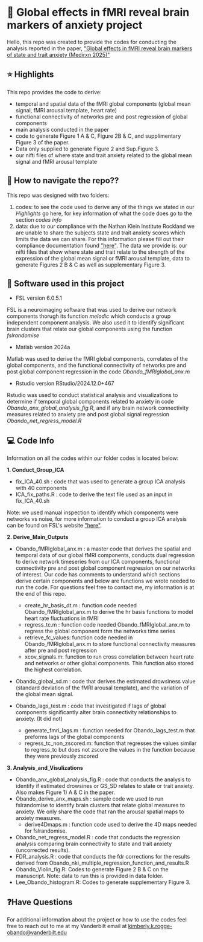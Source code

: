 # :brain: Global effects in fMRI reveal brain markers of anxiety project
Hello, this repo was created to provide the codes for conducting the analysis reported in the paper, ["Global effects in fMRI reveal brain markers of state and trait anxiety (Medirxn 2025)"](https://www.medrxiv.org/content/10.1101/2025.07.15.25331571v1#:~:text=Results%3A%20We%20observe%20that%20the,tied%20to%20the%20anxious%20experience.)

## ⭐ Highlights
This repo provides the code to derive:
- temporal and spatial data of the fMRI global components (global mean signal, fMRI arousal template, heart rate)
- functional connectivity of networks pre and post regression of global components
- main analysis conducted in the paper
- code to generate Figure 1 A & C, Figure 2B & C, and supplimentary Figure 3 of the paper.
- Data only supplied to generate Figure 2 and Sup.Figure 3.
- our nifti files of where state and trait anxiety related to the global mean signal and fMRI arousal template

## 📑 How to navigate the repo??

This repo was designed with two folders: 

1. codes: to see the code used to derive any of the things we stated in our *Highlights* go here, for key information of what the code does go to the section  *codes info*
2. data: due to our compliance with the Nathan Klein Institute Rockland we are unable to share the subjects state and trait anxiety scores which limits the data we can share. For this information please fill out their compliance documentation found ["here"](http://fcon_1000.projects.nitrc.org/indi/enhanced/sharing_phenotypic.html). The data we provide is: our nifti files that show where state and trait relate to the strength of the expression of the global mean signal or fMRI arousal template, data to generate Figures 2 B & C as well as supplementary Figure 3.

## 🧭 Software used in this project

- FSL version 6.0.5.1

FSL is a neuroimaging software that was used to derive our network components thorugh its function *melodic* which conducts a group independent component analysis. We also used it to identify significant brain clusters that relate our global components using the function *fslrandomise*

- Matlab version 2024a

Matlab was used to derive the fMRI global components, correlates of the global components, and the functional connectivity of networks pre and post global component regression in the code *Obando_fMRIglobal_anx.m*

- Rstudio version RStudio/2024.12.0+467

Rstudio was used to conduct statistical analysis and visualizations to determine if temporal global components related to anxiety in code *Obando_anx_global_analysis_fig.R*, and if any brain network connectivity measures related to anxiety pre and post global signal regression *Obando_net_regress_model.R*

## 💻 Code Info

Information on all the codes within our folder codes is located below:

**1. Conduct_Group_ICA**
 - fix_ICA_40.sh : code that was used to generate a group ICA analysis with 40 components
 - ICA_fix_paths.R : code to derive the text file used as an input in fix_ICA_40.sh

Note: we used manual inspection to identify which components were networks vs noise, for more information to conduct a group ICA analysis can be found on FSL's website ["here"](https://web.mit.edu/fsl_v5.0.10/fsl/doc/wiki/MELODIC.html).

**2. Derive_Main_Outputs**

- Obando_fMRIglobal_anx.m : a master code that derives the spatial and temporal data of our global fMRI components, conducts dual regression to derive network timeseries from our ICA components, functional connectivity pre and post global component regression on our networks of interest. Our code has comments to understand which sections derive certain components and below are functions we wrote needed to run the code. For questions feel free to contact me, my information is at the end of this repo.
  - create_hr_basis_dt.m : function code needed Obando_fMRIglobal_anx.m to derive the hr basis functions to model heart rate fluctuations in fMRI
  - regress_tc.m : function code needed Obando_fMRIglobal_anx.m to regress the global component form the networks time series
  - retrieve_fc_values: function code needed in Obando_fMRIglobal_anx.m to store functional connectivity measures after pre and post regression
  - xcov_signals.m: function to run cross correlation between heart rate and networks or other global components. This function also stored the highest correlation. 
   
- Obando_global_sd.m : code that derives the estimated drowsiness value (standard deviation of the fMRI arousal template), and the variation of the global mean signal.
- Obando_lags_test.m : code that investigated if lags of global components significantly alter brain connectivity relationships to anxiety. (It did not)
  - generate_fmri_lags.m : function needed for Obando_lags_test.m that preforms lags of the global components
  - regress_tc_non_zscored.m: function that regresses the values similar to regress_tc but does not zscore the values in the function because they were previously zscored

**3. Analysis_and_Visulizations**

- Obando_anx_global_analysis_fig.R : code that conducts the analysis to identify if estimated drowsines or GS_SD relates to state or trait anxiety. Also makes Figure 1) A & C in the paper.
- Obando_derive_anx_maps.sh : sample code we used to run fslrandomise to identify brain clusters that relate global measures to anxiety. We only share the code that ran the arousal spatial maps to anxiety measures.
  - derive4Dmaps.m : function code used to derive the 4D maps needed for fslrandomise.
- Obando_net_regress_model.R : code that conducts the regression analysis comparing brain connectivity to state and trait anxiety (uncorrected results).
- FDR_analysis.R : code that conducts the fdr corrections for the results derived from Obando_nki_multiple_regression_function_and_results.R
- Obando_Violin_fig.R: Codes to generate Figure 2 B & C on the manuscript. Note: data to run this is provided in data folder.
- Lee_Obando_histogram.R: Codes to generate supplementary Figure 3.

## ❓Have Questions

For additional information about the project or how to use the codes feel free to reach out to me at my Vanderbilt email at kimberly.k.rogge-obando@vanderbilt.edu


   









